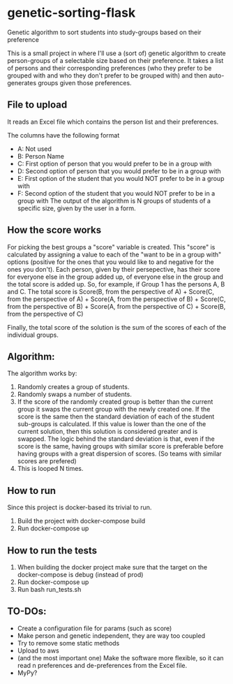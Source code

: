 # genetic-sorting-flask
Genetic algorithm to sort students into study-groups based on their preference

This is a small project in where I'll use a (sort of) genetic algorithm to create person-groups of a selectable size based on their preference. 
It takes a list of persons and their corresponding preferences (who they prefer to be grouped with and who they don't prefer to be grouped with) and then
auto-generates groups given those preferences.

## File to upload ##
It reads an Excel file which contains the person list and their preferences.

The columns have the following format

* A: Not used
* B: Person Name
* C: First option of person that you would prefer to be in a group with
* D: Second option of person that you would prefer to be in a group with
* E: First option of the student that you would NOT prefer to be in a group with
* F: Second option of the student that you would NOT prefer to be in a group with
The output of the algorithm is N groups of students of a specific size, given by the user in a form.

## How the score works ## 
For picking the best groups a "score" variable is created. This "score" is calculated by assigning a value to each of the "want to be in a group with" options 
(positive for the ones that you would like to and negative for the ones you don't). 
Each person, given by their persepective, has their score for everyone else in the group added up, of everyone else in the group and the total score is added up. 
So, for example, if Group 1 has the persons A, B and C. The total score is Score(B, from the perspective of A) + Score(C, from the perspective of A) + Score(A, from the perspective of B) + 
Score(C, from the perspective of B) + Score(A, from the perspective of C) + Score(B, from the perspective of C)

Finally, the total score of the solution is the sum of the scores of each of the individual groups.

## Algorithm: ##

The algorithm works by:

1) Randomly creates a group of students.
2) Randomly swaps a number of students.
3) If the score of the randomly created group is better than the current group it swaps the current group with the newly created one. 
If the score is the same then the standard deviation of each of the student sub-groups is calculated. 
If this value is lower than the one of the current solution, then this solution is considered greater and is swapped. 
The logic behind the standard deviation is that, even if the score is the same, having groups with similar score is preferable before 
having groups with a great dispersion of scores. (So teams with similar scores are prefered)
4) This is looped N times.

## How to run ##
Since this project is docker-based its trivial to run.

1) Build the project with docker-compose build
2) Run docker-compose up


## How to run the tests ##

1) When building the docker project make sure that the target on the docker-compose is debug (instead of prod)
2) Run docker-compose up
3) Run bash run_tests.sh


## TO-DOs: ##

* Create a configuration file for params (such as score)
* Make person and genetic independent, they are way too coupled
* Try to remove some static methods
* Upload to aws
* (and the most important one) Make the software more flexible, so it can read n preferences and de-preferences from the Excel file.
* MyPy?
